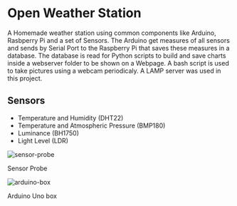 # Open Weather Station
A Homemade weather station using common components like Arduino, Rasbperry Pi and a set of Sensors. 
The Arduino get measures of all sensors and sends by Serial Port to the Raspberry Pi that saves these measures in a database.
The database is read for Python scripts to build and save charts inside a webserver folder to be shown on a Webpage.
A bash script is used to take pictures using a webcam periodicaly.
A LAMP server was used in this project.

## Sensors
- Temperature and Humidity (DHT22)
- Temperature and Atmospheric Pressure (BMP180)
- Luminance (BH1750)
- Light Level (LDR)

![sensor-probe](/images/sensor-probe.jpg)

Sensor Probe

![arduino-box](/images/arduino-box.jpg)

Arduino Uno box
